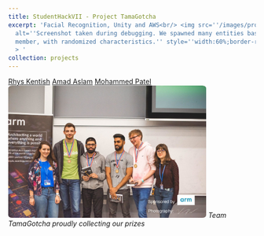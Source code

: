```yaml
---
title: StudentHackVII - Project TamaGotcha
excerpt: 'Facial Recognition, Unity and AWS<br/> <img src=''/images/projects/studenthack2019/entity_debug.jpg''
  alt=''Screenshot taken during debugging. We spawned many entities based on a team
  member, with randomized characteristics.'' style=''width:60%;border-radius:2%;''
  > '
collection: projects
---
```


[Rhys Kentish](https://uk.linkedin.com/in/rhys-kentish)
[Amad Aslam](https://uk.linkedin.com/in/amad2)
[Mohammed Patel](https://uk.linkedin.com/in/mohammad-patel-5b378412a/)
<img src="/images/projects/studenthack2019/receiving_prizes.jpg" alt="Pleased" style="border-radius:2%;width:80%;align:center;" />
*Team TamaGotcha proudly collecting our prizes*